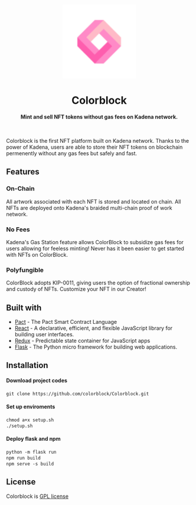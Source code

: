 <div align="center">
  <img src="img/logo.svg" width="200" height="200">
	<h1>Colorblock</h1>
	<p>
		<b>Mint and sell NFT tokens without gas fees on Kadena network.</b>
	</p>
	<br>
	<br>
</div>
Colorblock is the first NFT platform built on Kadena network. Thanks to the power of Kadena, users are able to store their NFT tokens on blockchain permenently without any gas fees but safely and fast.

## Features

### On-Chain

All artwork associated with each NFT is stored and located on chain. All NFTs are deployed onto Kadena's braided multi-chain proof of work network.

### No Fees

Kadena's Gas Station feature allows ColorBlock to subsidize gas fees for users allowing for feeless minting! Never has it been easier to get started with NFTs on ColorBlock.

### Polyfungible

ColorBlock adopts KIP-0011, giving users the option of fractional ownership and custody of NFTs. Customize your NFT in our Creator!

## Built with

- [Pact](https://github.com/kadena-io/pact) - The Pact Smart Contract Language
- [React](https://github.com/facebook/react) - A declarative, efficient, and flexible JavaScript library for building user interfaces.
- [Redux](https://github.com/reduxjs/redux) - Predictable state container for JavaScript apps
- [Flask](https://github.com/pallets/flask) - The Python micro framework for building web applications.

## Installation

#### Download project codes

```
git clone https://github.com/colorblock/Colorblock.git
```

#### Set up enviroments

```
chmod a+x setup.sh
./setup.sh
```

#### Deploy flask and npm

```
python -m flask run
npm run build
npm serve -s build
```

## License

Colorblock is [GPL license](https://github.com/colorblock/Colorblock/blob/main/LICENSE)